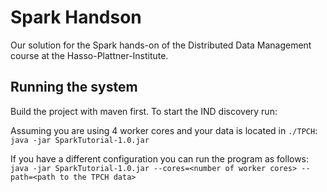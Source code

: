 # Spark Handson
Our solution for the Spark hands-on of the Distributed Data Management course at the Hasso-Plattner-Institute.

## Running the system
Build the project with maven first.
To start the IND discovery run:

Assuming you are using 4 worker cores and your data is located in `./TPCH`:  
`java -jar SparkTutorial-1.0.jar`

If you have a different configuration you can run the program as follows:  
`java -jar SparkTutorial-1.0.jar --cores=<number of worker cores> --path=<path to the TPCH data>`


